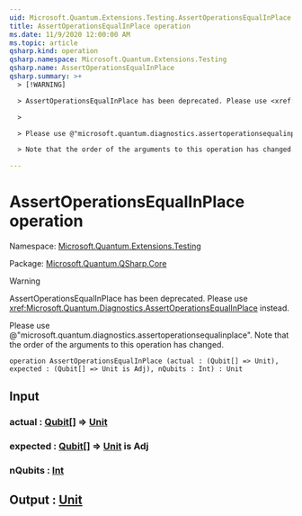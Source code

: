 ```yaml
---
uid: Microsoft.Quantum.Extensions.Testing.AssertOperationsEqualInPlace
title: AssertOperationsEqualInPlace operation
ms.date: 11/9/2020 12:00:00 AM
ms.topic: article
qsharp.kind: operation
qsharp.namespace: Microsoft.Quantum.Extensions.Testing
qsharp.name: AssertOperationsEqualInPlace
qsharp.summary: >+
  > [!WARNING]

  > AssertOperationsEqualInPlace has been deprecated. Please use <xref:Microsoft.Quantum.Diagnostics.AssertOperationsEqualInPlace> instead.

  >

  > Please use @"microsoft.quantum.diagnostics.assertoperationsequalinplace".

  > Note that the order of the arguments to this operation has changed.

---
```


# AssertOperationsEqualInPlace operation

Namespace: [Microsoft.Quantum.Extensions.Testing](xref:Microsoft.Quantum.Extensions.Testing)

Package: [Microsoft.Quantum.QSharp.Core](https://nuget.org/packages/Microsoft.Quantum.QSharp.Core)


> [!WARNING]
> AssertOperationsEqualInPlace has been deprecated. Please use <xref:Microsoft.Quantum.Diagnostics.AssertOperationsEqualInPlace> instead.
>
> Please use @"microsoft.quantum.diagnostics.assertoperationsequalinplace".
> Note that the order of the arguments to this operation has changed.



```qsharp
operation AssertOperationsEqualInPlace (actual : (Qubit[] => Unit), expected : (Qubit[] => Unit is Adj), nQubits : Int) : Unit
```


## Input

### actual : [Qubit](xref:microsoft.quantum.lang-ref.qubit)[] => [Unit](xref:microsoft.quantum.lang-ref.unit) 




### expected : [Qubit](xref:microsoft.quantum.lang-ref.qubit)[] => [Unit](xref:microsoft.quantum.lang-ref.unit)  is Adj




### nQubits : [Int](xref:microsoft.quantum.lang-ref.int)





## Output : [Unit](xref:microsoft.quantum.lang-ref.unit)


